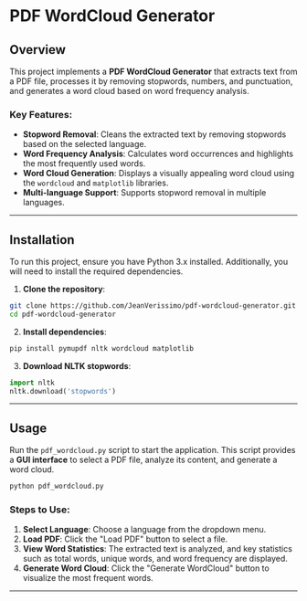 # PDF WordCloud Generator

## Overview

This project implements a **PDF WordCloud Generator** that extracts text from a PDF file, processes it by removing stopwords, numbers, and punctuation, and generates a word cloud based on word frequency analysis.

### Key Features:
- **Stopword Removal**: Cleans the extracted text by removing stopwords based on the selected language.
- **Word Frequency Analysis**: Calculates word occurrences and highlights the most frequently used words.
- **Word Cloud Generation**: Displays a visually appealing word cloud using the `wordcloud` and `matplotlib` libraries.
- **Multi-language Support**: Supports stopword removal in multiple languages.

---

## Installation

To run this project, ensure you have Python 3.x installed. Additionally, you will need to install the required dependencies.

1. **Clone the repository**:

```bash
git clone https://github.com/JeanVerissimo/pdf-wordcloud-generator.git
cd pdf-wordcloud-generator
```

2. **Install dependencies**:

```bash
pip install pymupdf nltk wordcloud matplotlib
```

3. **Download NLTK stopwords**:

```python
import nltk
nltk.download('stopwords')
```

---

## Usage

Run the `pdf_wordcloud.py` script to start the application. This script provides a **GUI interface** to select a PDF file, analyze its content, and generate a word cloud.

```bash
python pdf_wordcloud.py
```

### Steps to Use:
1. **Select Language**: Choose a language from the dropdown menu.
2. **Load PDF**: Click the "Load PDF" button to select a file.
3. **View Word Statistics**: The extracted text is analyzed, and key statistics such as total words, unique words, and word frequency are displayed.
4. **Generate Word Cloud**: Click the "Generate WordCloud" button to visualize the most frequent words.

---
